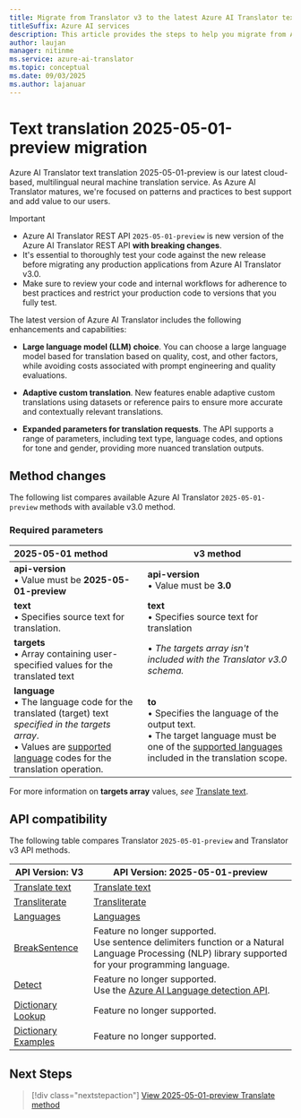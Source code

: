 ```yaml
---
title: Migrate from Translator v3 to the latest Azure AI Translator text translation version.
titleSuffix: Azure AI services
description: This article provides the steps to help you migrate from Azure AI Translator v3 to  2025-05-01-preview text translation API.
author: laujan
manager: nitinme
ms.service: azure-ai-translator
ms.topic: conceptual
ms.date: 09/03/2025
ms.author: lajanuar
---
```


# Text translation 2025-05-01-preview migration

Azure AI Translator text translation 2025-05-01-preview is our latest cloud-based, multilingual neural machine translation service. As Azure AI Translator matures, we're focused on patterns and practices to best support and add value to our users.

>[!IMPORTANT]
> * Azure AI Translator REST API `2025-05-01-preview` is new version of the Azure AI Translator REST API **with breaking changes**.
> * It's essential to thoroughly test your code against the new release before migrating any production applications from Azure AI Translator v3.0.
> * Make sure to review your code and internal workflows for adherence to best practices and restrict your production code to versions that you fully test.


The latest version of Azure AI Translator includes the following enhancements and capabilities:

 * **Large language model (LLM) choice**. You can choose a large language model based for translation based on quality, cost, and other factors, while avoiding costs associated with prompt engineering and quality evaluations.

* **Adaptive custom translation**. New features enable adaptive custom translations using datasets or reference pairs to ensure more accurate and contextually relevant translations.

* **Expanded parameters for translation requests**. The API supports a range of parameters, including text type, language codes, and options for tone and gender, providing more nuanced translation outputs.

## Method changes

The following list compares available Azure AI Translator `2025-05-01-preview` methods with available v3.0 method.

### Required parameters

|2025-05-01 method|v3 method|
|:---|---|
|**api-version**<br>&bullet; Value must be **2025-05-01-preview** |**api-version**<br>&bullet; Value must be **3.0**|
|**text**<br>&bullet; Specifies source text for translation. | **text**<br>&bullet; Specifies source text for translation|
|**targets**<br>&bullet; Array containing user-specified values for the translated text|&bullet; *The targets array isn't included with the Translator v3.0 schema.*|
|**language**<br>&bullet; The language code for the translated (target) text *specified in the targets array*. <br> &bullet; Values are [supported language](../../language-support.md) codes for the translation operation.|**to**<br>&bullet; Specifies the language of the output text.<br>&bullet; The target language must be one of the [supported languages](../../language-support.md#translation) included in the translation scope.|

For more information on **targets array** values, *see* [Translate text](../preview/translate-api.md).

## API compatibility

The following table compares Translator `2025-05-01-preview` and Translator v3 API methods.

|API Version: V3|API Version: 2025-05-01-preview|
|---|---|
|[Translate text](../reference/v3/translate.md)|[Translate text](../preview/translate-api.md)|
|[Transliterate](../reference/v3/transliterate.md)|[Transliterate](../preview/transliterate-api.md)|
|[Languages](../reference/v3/languages.md)|[Languages](../preview/get-languages.md)|
|[BreakSentence](../reference/v3/break-sentence.md)|Feature no longer supported.<br>Use sentence delimiters function or a Natural Language Processing (NLP) library supported for your programming language.|
|[Detect](../reference/v3/detect.md)|Feature no longer supported.<br>Use the [Azure AI Language detection API](../../../language-service/language-detection/how-to/call-api.md).|
|[Dictionary Lookup](../reference/v3/dictionary-lookup.md)|Feature no longer supported.|
|[Dictionary Examples](../reference/v3/dictionary-examples.md)|Feature no longer supported.|


## Next Steps

> [!div class="nextstepaction"]
> [View 2025-05-01-preview Translate method](../preview/translate-api.md)
